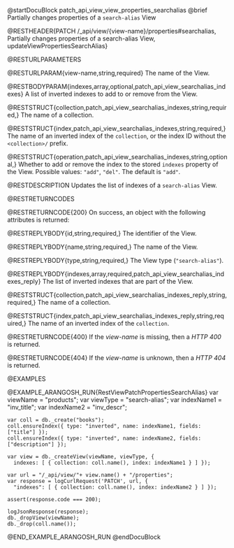 @startDocuBlock patch_api_view_view_properties_searchalias
@brief Partially changes properties of a `search-alias` View

@RESTHEADER{PATCH /_api/view/{view-name}/properties#searchalias, Partially changes properties of a search-alias View, updateViewPropertiesSearchAlias}

@RESTURLPARAMETERS

@RESTURLPARAM{view-name,string,required}
The name of the View.

@RESTBODYPARAM{indexes,array,optional,patch_api_view_searchalias_indexes}
A list of inverted indexes to add to or remove from the View.

@RESTSTRUCT{collection,patch_api_view_searchalias_indexes,string,required,}
The name of a collection.

@RESTSTRUCT{index,patch_api_view_searchalias_indexes,string,required,}
The name of an inverted index of the `collection`, or the index ID without
the `<collection>/` prefix.

@RESTSTRUCT{operation,patch_api_view_searchalias_indexes,string,optional,}
Whether to add or remove the index to the stored `indexes` property of the View.
Possible values: `"add"`, `"del"`. The default is `"add"`.

@RESTDESCRIPTION
Updates the list of indexes of a `search-alias` View.

@RESTRETURNCODES

@RESTRETURNCODE{200}
On success, an object with the following attributes is returned:

@RESTREPLYBODY{id,string,required,}
The identifier of the View.

@RESTREPLYBODY{name,string,required,}
The name of the View.

@RESTREPLYBODY{type,string,required,}
The View type (`"search-alias"`).

@RESTREPLYBODY{indexes,array,required,patch_api_view_searchalias_indexes_reply}
The list of inverted indexes that are part of the View.

@RESTSTRUCT{collection,patch_api_view_searchalias_indexes_reply,string,required,}
The name of a collection.

@RESTSTRUCT{index,patch_api_view_searchalias_indexes_reply,string,required,}
The name of an inverted index of the `collection`.

@RESTRETURNCODE{400}
If the *view-name* is missing, then a *HTTP 400* is returned.

@RESTRETURNCODE{404}
If the *view-name* is unknown, then a *HTTP 404* is returned.

@EXAMPLES

@EXAMPLE_ARANGOSH_RUN{RestViewPatchPropertiesSearchAlias}
    var viewName = "products";
    var viewType = "search-alias";
    var indexName1 = "inv_title";
    var indexName2 = "inv_descr";

    var coll = db._create("books");
    coll.ensureIndex({ type: "inverted", name: indexName1, fields: ["title"] });
    coll.ensureIndex({ type: "inverted", name: indexName2, fields: ["description"] });

    var view = db._createView(viewName, viewType, {
      indexes: [ { collection: coll.name(), index: indexName1 } ] });

    var url = "/_api/view/"+ view.name() + "/properties";
    var response = logCurlRequest('PATCH', url, {
      "indexes": [ { collection: coll.name(), index: indexName2 } ] });

    assert(response.code === 200);

    logJsonResponse(response);
    db._dropView(viewName);
    db._drop(coll.name());
@END_EXAMPLE_ARANGOSH_RUN
@endDocuBlock
